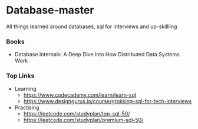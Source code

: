 # Database-master
All things learned around databases, sql for interviews and up-skillling

### Books
- Database Internals: A Deep Dive into How Distributed Data Systems Work

### Top Links
- Learning
  - https://www.codecademy.com/learn/learn-sql
  - https://www.designgurus.io/course/grokking-sql-for-tech-interviews
- Practising
  - https://leetcode.com/studyplan/top-sql-50/
  - https://leetcode.com/studyplan/premium-sql-50/   
